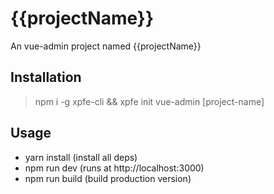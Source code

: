 # {{projectName}}
An vue-admin project named {{projectName}}

## Installation

> npm i -g xpfe-cli && xpfe init vue-admin [project-name]

## Usage

- yarn install (install all deps)
- npm run dev (runs at http://localhost:3000)
- npm run build (build production version)
